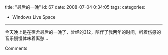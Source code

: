 title: "最后的一晚"
id: 67
date: 2008-07-04 0:34:05
tags: 
categories: 
- Windows Live Space
---


今天晚上是在宿舍最后的一晚了，曾经的312，陪伴了我两年的时间，听着伤感的音乐慢慢体味着离愁...

Comments
